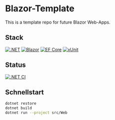 # Blazor-Template
This is a template repo for future Blazor Web-Apps.
 
## Stack
[![.NET](https://img.shields.io/badge/.NET-9.0-blueviolet)](https://dotnet.microsoft.com/) 
[![Blazor](https://img.shields.io/badge/Blazor-Server%2FWASM-purple)](https://learn.microsoft.com/aspnet/core/blazor)
[![EF Core](https://img.shields.io/badge/Entity%20Framework%20Core-8.0.0-2c3e50)](https://learn.microsoft.com/ef/core/)
[![xUnit](https://img.shields.io/badge/xUnit-2.6.0-9cf)](https://xunit.net/)

## Status
[![.NET CI](https://github.com/Sch1nk3n/Blazor-Template/actions/workflows/ci.yml/badge.svg)](https://github.com/Sch1nk3n/Blazor-Template/actions/workflows/ci.yml)

## Schnellstart
```bash
dotnet restore
dotnet build
dotnet run --project src/Web
